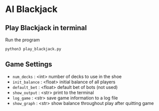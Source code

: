 # AI Blackjack
## Play Blackjack in terminal
Run the program
```
python3 play_blackjack.py
```

## Game Settings
- `num_decks` : \<int\>  number of decks to use in the shoe
- `init_balance` : \<float\> initial balance of all players
- `default_bet` : \<float\> default bet of bots (not used)
- `show_output` : \<str\> print to the terminal 
- `log_game` : \<str\> save game information to a log file
- `show_graph` : \<str\> show balance throughout play after quitting game